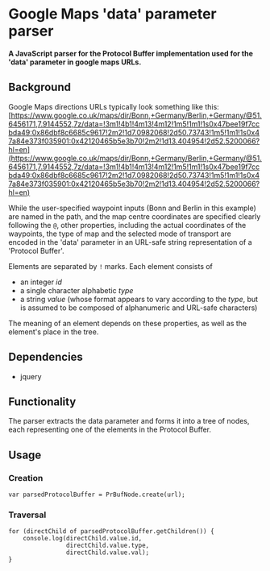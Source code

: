# Google Maps 'data' parameter parser

**A JavaScript parser for the Protocol Buffer implementation used for the 'data' parameter in google maps URLs.**

## Background

Google Maps directions URLs typically look something like this:
[https://www.google.co.uk/maps/dir/Bonn,+Germany/Berlin,+Germany/@51.6456171,7.9144552,7z/data=!3m1!4b1!4m13!4m12!1m5!1m1!1s0x47bee19f7ccbda49:0x86dbf8c6685c9617!2m2!1d7.0982068!2d50.73743!1m5!1m1!1s0x47a84e373f035901:0x42120465b5e3b70!2m2!1d13.404954!2d52.5200066?hl=en](https://www.google.co.uk/maps/dir/Bonn,+Germany/Berlin,+Germany/@51.6456171,7.9144552,7z/data=!3m1!4b1!4m13!4m12!1m5!1m1!1s0x47bee19f7ccbda49:0x86dbf8c6685c9617!2m2!1d7.0982068!2d50.73743!1m5!1m1!1s0x47a84e373f035901:0x42120465b5e3b70!2m2!1d13.404954!2d52.5200066?hl=en)

While the user-specified waypoint inputs (Bonn and Berlin in this example) are named in the path, and the map centre coordinates are specified clearly following the `@`, other properties, including the actual coordinates of the waypoints, the type of map and the selected mode of transport are encoded in the 'data' parameter in an URL-safe string representation of a 'Protocol Buffer'.

Elements are separated by `!` marks.
Each element consists of
* an integer *id*
* a single character alphabetic *type*
* a string *value* (whose format appears to vary according to the *type*, but is assumed to be composed of alphanumeric and URL-safe characters)

The meaning of an element depends on these properties, as well as the element's place in the tree.

## Dependencies

* jquery

## Functionality

The parser extracts the data parameter and forms it into a tree of nodes, each representing one of the elements in the Protocol Buffer.

## Usage

### Creation
```
var parsedProtocolBuffer = PrBufNode.create(url);
```

### Traversal
```
for (directChild of parsedProtocolBuffer.getChildren()) {
    console.log(directChild.value.id,
                directChild.value.type,
                directChild.value.val);
}
```
